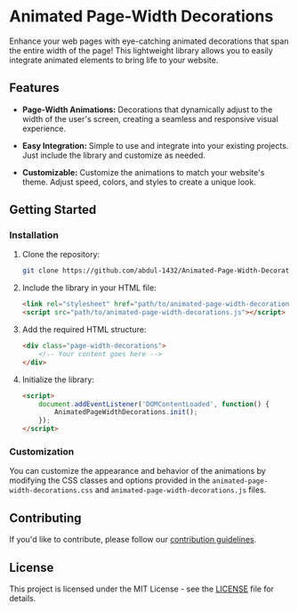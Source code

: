 # Animated Page-Width Decorations

Enhance your web pages with eye-catching animated decorations that span the entire width of the page! This lightweight library allows you to easily integrate animated elements to bring life to your website.

## Features

- **Page-Width Animations:** Decorations that dynamically adjust to the width of the user's screen, creating a seamless and responsive visual experience.

- **Easy Integration:** Simple to use and integrate into your existing projects. Just include the library and customize as needed.

- **Customizable:** Customize the animations to match your website's theme. Adjust speed, colors, and styles to create a unique look.

## Getting Started

### Installation

1. Clone the repository:

   ```bash
   git clone https://github.com/abdul-1432/Animated-Page-Width-Decorations
   ```

2. Include the library in your HTML file:

   ```HTML
   <link rel="stylesheet" href="path/to/animated-page-width-decorations.css">
   <script src="path/to/animated-page-width-decorations.js"></script>
   ```

3. Add the required HTML structure:

   ```HTML
   <div class="page-width-decorations">
       <!-- Your content goes here -->
   </div>
   ```

4. Initialize the library:

   ```html
   <script>
       document.addEventListener('DOMContentLoaded', function() {
           AnimatedPageWidthDecorations.init();
       });
   </script>
   ```

### Customization

You can customize the appearance and behavior of the animations by modifying the CSS classes and options provided in the `animated-page-width-decorations.css` and `animated-page-width-decorations.js` files.


## Contributing

If you'd like to contribute, please follow our [contribution guidelines](CONTRIBUTING.md).

## License

This project is licensed under the MIT License - see the [LICENSE](LICENSE) file for details.
